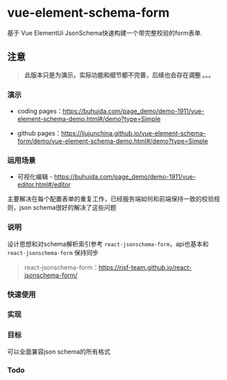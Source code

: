 # vue-element-schema-form
基于 Vue ElementUi JsonSchema快速构建一个带完整校验的form表单.

## 注意
> **此版本只是为演示，实际功能和细节都不完善，后续也会存在调整 。。。**

### 演示
* coding pages：https://buhuida.com/page_demo/demo-1911/vue-element-schema-demo.html#/demo?type=Simple

* github pages：https://liujunchina.github.io/vue-element-schema-form/demo/vue-element-schema-demo.html#/demo?type=Simple

### 运用场景

* 可视化编辑 - https://buhuida.com/page_demo/demo-1911/vue-editor.html#/editor

主要解决在每个配置表单的重复工作，已经服务端如何和前端保持一致的校验规则，json schema很好的解决了这些问题


### 说明

设计思想和对schema解析索引参考 `react-jsonschema-form`，api也基本和 `react-jsonschema-form` 保持同步
> react-jsonschema-form：https://rjsf-team.github.io/react-jsonschema-form/


### 快速使用


### 实现


### 目标
可以全面兼容json schema的所有格式

### Todo


